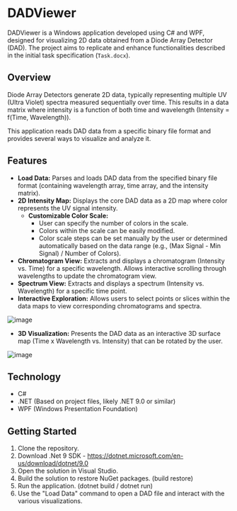 # DADViewer

DADViewer is a Windows application developed using C# and WPF, designed for visualizing 2D data obtained from a Diode Array Detector (DAD). The project aims to replicate and enhance functionalities described in the initial task specification (`Task.docx`).

## Overview

Diode Array Detectors generate 2D data, typically representing multiple UV (Ultra Violet) spectra measured sequentially over time. This results in a data matrix where intensity is a function of both time and wavelength (Intensity = f(Time, Wavelength)).

This application reads DAD data from a specific binary file format and provides several ways to visualize and analyze it.

## Features

* **Load Data:** Parses and loads DAD data from the specified binary file format (containing wavelength array, time array, and the intensity matrix).
* **2D Intensity Map:** Displays the core DAD data as a 2D map where color represents the UV signal intensity.
    * **Customizable Color Scale:**
        * User can specify the number of colors in the scale.
        * Colors within the scale can be easily modified.
        * Color scale steps can be set manually by the user or determined automatically based on the data range (e.g., (Max Signal - Min Signal) / Number of Colors).
* **Chromatogram View:** Extracts and displays a chromatogram (Intensity vs. Time) for a specific wavelength. Allows interactive scrolling through wavelengths to update the chromatogram view.
* **Spectrum View:** Extracts and displays a spectrum (Intensity vs. Wavelength) for a specific time point.
* **Interactive Exploration:** Allows users to select points or slices within the data maps to view corresponding chromatograms and spectra.
  
![image](https://github.com/user-attachments/assets/d492e787-efdc-4667-8c43-10f918bd2fce)

* **3D Visualization:** Presents the DAD data as an interactive 3D surface map (Time x Wavelength vs. Intensity) that can be rotated by the user.
  
![image](https://github.com/user-attachments/assets/4f2b1cd4-00f9-4622-a6c3-e1e54420bd62)
  


## Technology

* C#
* .NET (Based on project files, likely .NET 9.0 or similar)
* WPF (Windows Presentation Foundation)

## Getting Started

1. Clone the repository.
2. Download .Net 9 SDK - https://dotnet.microsoft.com/en-us/download/dotnet/9.0
3. Open the solution in Visual Studio.
4. Build the solution to restore NuGet packages. (build restore)
5. Run the application. (dotnet build / dotnet run)
6. Use the "Load Data" command to open a DAD file and interact with the various visualizations.
